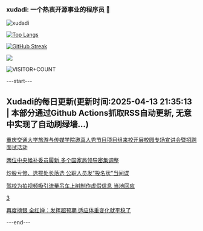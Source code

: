 ### xudadi: 一个热衷开源事业的程序员 👋

![xudadi](https://github-readme-stats-git-masterorgs-github-readme-stats-team.vercel.app/api?username=xudadi)

[![Top Langs](https://github-readme-stats.vercel.app/api/top-langs/?username=xudadi)](https://github.com/anuraghazra/github-readme-stats)

[![GitHub Streak](https://streak-stats.demolab.com?user=xudadi&locale=zh_Hans)](https://git.io/streak-stats)

![](https://raw.githubusercontent.com/xudadi/xudadi/main/assets/github-contribution-grid-snake.svg)

![VISITOR+COUNT](https://komarev.com/ghpvc/?username=xudadi&label=VISITOR+COUNT)


---start---

## Xudadi的每日更新(更新时间:2025-04-13 21:35:13 | 本部分通过Github Actions抓取RSS自动更新, 无意中实现了自动刷绿墙...)

[重庆交通大学旅游与传媒学院邀真人秀节目项目组来校开展校园专场宣讲会暨招聘面试活动](https://www.gongkaoleida.com/article/2357349)

[两位中央候补委员履新 多个国家局领导密集调整](https://m.163.com/news/article/JT18O5KA0530WJTO.html)

[炒股亏惨、选拔处长落选 公职人员发"投名状"当间谍](https://m.163.com/news/article/JT14ESP1051482MP.html)

[驾校为拍视频吸引流量吊车上树制作虚假信息 当地回应](https://m.163.com/news/article/JT12MN6805561G0D.html)

[3](https://m.163.com/touch/news/sub/domestic)

[再度摘银 全红婵：发挥超预期 适应体重变化就平稳了](https://m.163.com/news/article/JT0VQM3O000189PS.html)

---end---
